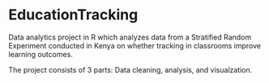 # EducationTracking
Data analytics project in R which analyzes data from a Stratified Random Experiment conducted in Kenya on whether tracking in classrooms improve learning outcomes. 

The project consists of 3 parts: Data cleaning, analysis, and visualzation. 
